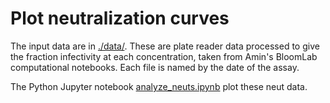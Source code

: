 # Plot neutralization curves

The input data are in [./data/](data).
These are plate reader data processed to give the fraction infectivity at each concentration, taken from Amin's BloomLab computational notebooks.
Each file is named by the date of the assay.

The Python Jupyter notebook [analyze_neuts.ipynb](analyze_neuts.ipynb) plot these neut data.

